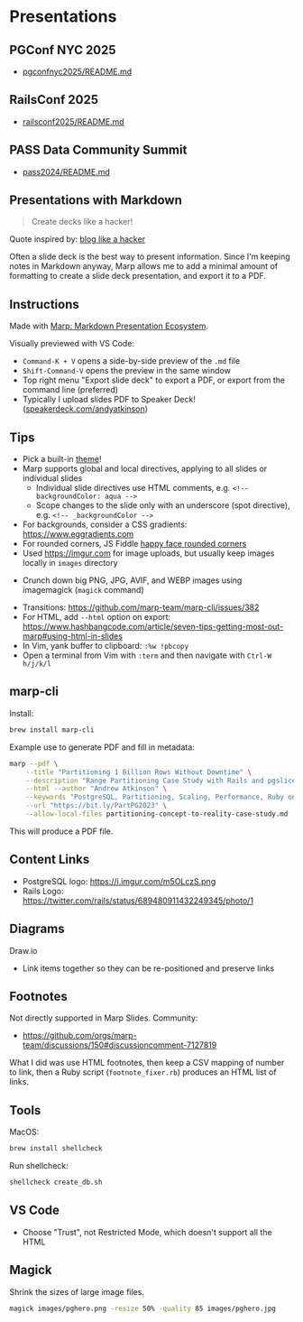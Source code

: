 # Presentations

## PGConf NYC 2025
- [pgconfnyc2025/README.md](pgconfnyc2025/README.md)

## RailsConf 2025
- [railsconf2025/README.md](railsconf2025/README.md)

## PASS Data Community Summit
- [pass2024/README.md](pass2024/README.md)

## Presentations with Markdown
> Create decks like a hacker!

Quote inspired by: [blog like a hacker](https://tom.preston-werner.com/2008/11/17/blogging-like-a-hacker.html)

Often a slide deck is the best way to present information. Since I'm keeping notes in Markdown anyway, Marp allows me to add a minimal amount of formatting to create a slide deck presentation, and export it to a PDF.

## Instructions
Made with [Marp: Markdown Presentation Ecosystem](https://marp.app).

Visually previewed with VS Code:
* `Command-K + V` opens a side-by-side preview of the `.md` file
* `Shift-Command-V` opens the preview in the same window
* Top right menu "Export slide deck" to export a PDF, or export from the command line (preferred)
* Typically I upload slides PDF to Speaker Deck! ([speakerdeck.com/andyatkinson](https://speakerdeck.com/andyatkinson))

## Tips
* Pick a built-in [theme](https://github.com/marp-team/marp-core/tree/main/themes)!
* Marp supports global and local directives, applying to all slides or individual slides
  * Individual slide directives use HTML comments, e.g. `<!-- backgroundColor: aqua -->`
  * Scope changes to the slide only with an underscore (spot directive), e.g. `<!-- _backgroundColor -->`
* For backgrounds, consider a CSS gradients: <https://www.eggradients.com>
* For rounded corners, JS Fiddle [happy face rounded corners](http://thenewcode.com/431/Simple-CSS-Masks-Images-with-Rounded-Corners)
* Used <https://imgur.com> for image uploads, but usually keep images locally in `images` directory
- Crunch down big PNG, JPG, AVIF, and WEBP images using imagemagick (`magick` command)
* Transitions: <https://github.com/marp-team/marp-cli/issues/382>
* For HTML, add `--html` option on export: <https://www.hashbangcode.com/article/seven-tips-getting-most-out-marp#using-html-in-slides>
* In Vim, yank buffer to clipboard: `:%w !pbcopy`
* Open a terminal from Vim with `:term` and then navigate with `Ctrl-W h/j/k/l`

## marp-cli
Install:
```sh
brew install marp-cli
```

Example use to generate PDF and fill in metadata:
```sh
marp --pdf \
    --title "Partitioning 1 Billion Rows Without Downtime" \
    --description "Range Partitioning Case Study with Rails and pgslice" \
    --html --author "Andrew Atkinson" \
    --keywords "PostgreSQL, Partitioning, Scaling, Performance, Ruby on Rails, Ruby" \
    --url "https://bit.ly/PartPG2023" \
    --allow-local-files partitioning-concept-to-reality-case-study.md
```

This will produce a PDF file.

## Content Links
* PostgreSQL logo: <https://i.imgur.com/m5OLczS.png>
* Rails Logo: <https://twitter.com/rails/status/689480911432249345/photo/1>

## Diagrams
Draw.io
- Link items together so they can be re-positioned and preserve links

## Footnotes
Not directly supported in Marp Slides. Community:
- <https://github.com/orgs/marp-team/discussions/150#discussioncomment-7127819>

What I did was use HTML footnotes, then keep a CSV mapping of number to link, then a Ruby script (`footnote_fixer.rb`) produces an HTML list of links.

## Tools
MacOS:
```sh
brew install shellcheck
```

Run shellcheck:
```sh
shellcheck create_db.sh
```

## VS Code
- Choose "Trust", not Restricted Mode, which doesn't support all the HTML

## Magick
Shrink the sizes of large image files.
```sh
magick images/pghero.png -resize 50% -quality 85 images/pghero.jpg
```
